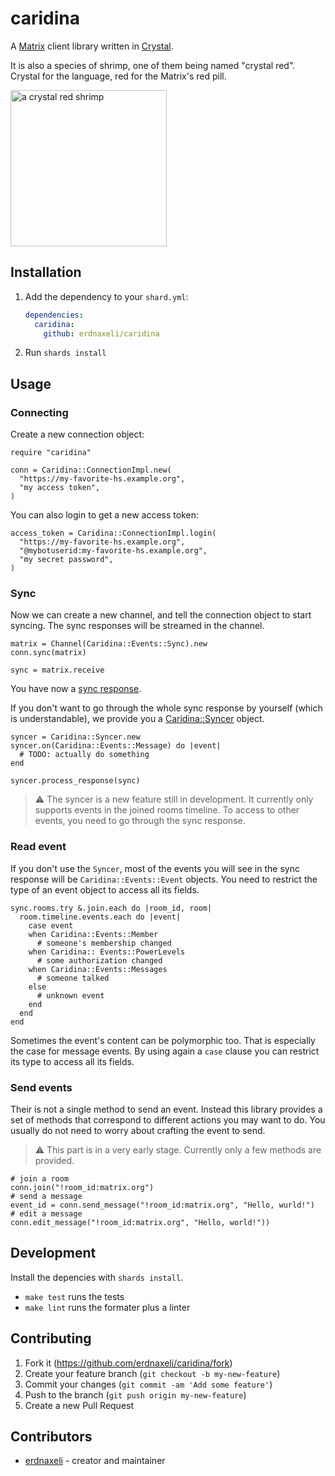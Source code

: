 # caridina

A [Matrix](https://matrix.org) client library written in [Crystal](https://crystal-lang.org).

It is also a species of shrimp, one of them being named "crystal red". Crystal for the language, red for the Matrix's red pill.

<img alt="a crystal red shrimp" src="https://upload.wikimedia.org/wikipedia/commons/4/46/Caridina-cf-cantonensis-red-bee.jpg" width=250/>

## Installation

1. Add the dependency to your `shard.yml`:

   ```yaml
   dependencies:
     caridina:
       github: erdnaxeli/caridina
   ```

2. Run `shards install`

## Usage

### Connecting

Create a new connection object:

```crystal
require "caridina"

conn = Caridina::ConnectionImpl.new(
  "https://my-favorite-hs.example.org",
  "my access token",
)
```

You can also login to get a new access token:

```crystal
access_token = Caridina::ConnectionImpl.login(
  "https://my-favorite-hs.example.org",
  "@mybotuserid:my-favorite-hs.example.org",
  "my secret password",
)
```

### Sync

Now we can create a new channel, and tell the connection object to start syncing.
The sync responses will be streamed in the channel.

```
matrix = Channel(Caridina::Events::Sync).new
conn.sync(matrix)

sync = matrix.receive
```

You have now a [sync response](src/response/sync.cr).

If you don't want to go through the whole sync response by yourself (which is
understandable), we provide you a [Caridina::Syncer](src/syncer.cr) object.

```
syncer = Caridina::Syncer.new
syncer.on(Caridina::Events::Message) do |event|
  # TODO: actually do something
end

syncer.process_response(sync)
```

> :warning: The syncer is a new feature still in development.
> It currently only supports events in the joined rooms timeline.
> To access to other events, you need to go through the sync response.

### Read event

If you don't use the `Syncer`, most of the events you will see in the sync response
will be `Caridina::Events::Event` objects. You need to restrict the type of an event
object to access all its fields.

```
sync.rooms.try &.join.each do |room_id, room|
  room.timeline.events.each do |event|
    case event
    when Caridina::Events::Member
      # someone's membership changed
    when Caridina:: Events::PowerLevels
      # some authorization changed
    when Caridina::Events::Messages
      # someone talked
    else
      # unknown event
    end
  end
end
```

Sometimes the event's content can be polymorphic too.
That is especially the case for message events.
By using again a `case` clause you can restrict its type to access all its fields.

### Send events

Their is not a single method to send an event.
Instead this library provides a set of methods that correspond to different
actions you may want to do.
You usually do not need to worry about crafting the event to send.

> :warning: This part is in a very early stage.
> Currently only a few methods are provided.

```
# join a room
conn.join("!room_id:matrix.org")
# send a message
event_id = conn.send_message("!room_id:matrix.org", "Hello, wurld!")
# edit a message
conn.edit_message("!room_id:matrix.org", "Hello, world!"))
```

## Development

Install the depencies with `shards install`.

* `make test` runs the tests
* `make lint` runs the formater plus a linter

## Contributing

1. Fork it (<https://github.com/erdnaxeli/caridina/fork>)
2. Create your feature branch (`git checkout -b my-new-feature`)
3. Commit your changes (`git commit -am 'Add some feature'`)
4. Push to the branch (`git push origin my-new-feature`)
5. Create a new Pull Request

## Contributors

- [erdnaxeli](https://github.com/erdnaxeli) - creator and maintainer
